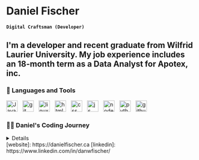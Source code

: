 # Daniel Fischer

**`Digital Craftsman (Developer)`**

I'm a developer and recent graduate from Wilfrid Laurier University. My job experience includes an 18-month term as a Data Analyst for Apotex, inc.
---

### 🧰 Languages and Tools

<img align="left" alt="Java" width="30px" style="padding-right:10px;" src="https://cdn.jsdelivr.net/gh/devicons/devicon/icons/java/java-original.svg"/>
<img align="left" alt="git" width="30px" style="padding-right:10px;" src="https://cdn.jsdelivr.net/gh/devicons/devicon/icons/git/git-original.svg" />
<img align="left" alt="linux" width="30px" style="padding-right:10px;" src="https://cdn.jsdelivr.net/gh/devicons/devicon/icons/linux/linux-original.svg" />
<img align="left" alt="html" width="30px" style="padding-right:10px;" src="https://cdn.jsdelivr.net/gh/devicons/devicon/icons/html5/html5-plain.svg" />
<img align="left" alt="css" width="30px" style="padding-right:10px;" src="https://cdn.jsdelivr.net/gh/devicons/devicon/icons/css3/css3-plain.svg" />
<img align="left" alt="js" width="30px" style="padding-right:10px;" src="https://cdn.jsdelivr.net/gh/devicons/devicon/icons/javascript/javascript-plain.svg" />
<img align="left" alt="node" width="30px" style="padding-right:10px;" src="https://cdn.jsdelivr.net/gh/devicons/devicon/icons/nodejs/nodejs-original.svg" />
<img align="left" alt="python" width="30px" style="padding-right:10px;" src="https://cdn.jsdelivr.net/gh/devicons/devicon/icons/python/python-plain.svg" />
<img align="left" alt="github" width="30px" style="padding-right:10px;" src="https://cdn.jsdelivr.net/gh/devicons/devicon/icons/github/github-original.svg" />
<br />


#
<!--
### 📊 Stats

![Daniel's GitHub stats](https://github-readme-stats.vercel.app/api?username=dwfischer9&show_icons=true&theme=gruvbox)

![GitHub Streak](https://streak-stats.demolab.com?user=dwfischer9&theme=gruvbox&border_radius=4.5) 
![dwfischer9's LeetCode Stats](https://leetcode-stats.vercel.app/api?username=dwfischer9&theme=Raspberry)
# -->

 <summary>
  <h3>👨‍💻 Daniel's Coding Journey</h3>
<details>
  <p> My journey as a software developer began when I was in the tenth grade. The first project that I was proud of was a game of BlackJack, which was my final project that year. Ever since then, I've been obsessed with expanding my toolkit as a developer. I began my Honours Bachelor of Science, with a Major in Computer Science in the fall of 2020 at Wilfrid Laurier University. In 2023, I got my first co-op placement as a Data Analyst as part of WLU's Professional Experience Program (PEP).</p>
</details>
 </summary>
[website]: https://danielfischer.ca
[linkedin]: https://www.linkedin.com/in/danwfischer/
